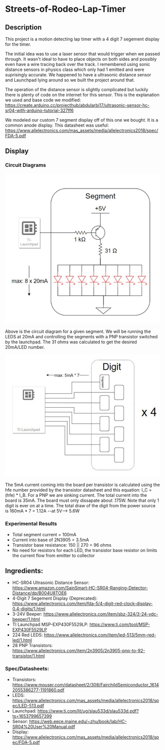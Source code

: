 # Streets-of-Rodeo-Lap-Timer

## Description  

This project is a motion detecting lap timer with a 4 digit 7 segement display for the timer. 

The initial idea was to use a laser sensor that would trigger when we passed through. It wasn't ideal to have to place objects on both sides and possibly even have a wire tracing back over the track. I remembered using sonic distance sensors in physics class which only had 1 emitted and were suprisingly accurate. We happened to have a ultrasonic distance sensor and Launchpad lying around so we built the project around that. 

The operation of the distance sensor is slightly complicated but luckily there is plenty of code on the internet for this sensor. This is the explanation we used and base code we modified: https://create.arduino.cc/projecthub/abdularbi17/ultrasonic-sensor-hc-sr04-with-arduino-tutorial-327ff6

We modeled our custom 7 segment display off of this one we bought. It is a common anode display. This datasheet was useful: https://www.allelectronics.com/mas_assets/media/allelectronics2018/spec/FDA-5.pdf

## Display

### Circuit Diagrams
  
![Segment Diagram](Segment-Cir-Diagram.JPG)  

Above is the circuit diagram for a given segment. We will be running the LEDS at 20mA and controlling the segments with a PNP transistor switched by the launchpad. The 31 ohms was calculated to get the desired 20mA/LED number.

![Digit Diagram](Digit-Cir-Diagram.JPG)   

The 5mA current coming into the board per transistor is calculated using the hfe number provided by the transistor datasheet and this equation: I_C = (hfe) * I_B. For a PNP we are sinking current. The total current into the board is 35mA. The board must only dissapate about .175W. Note that only 1 digit is ever on at a time. The total draw of the digit from the power source is 160mA * 7 = 1.12A --at 5V--> 5.6W 
  
### Experimental Results

- Total segment current = 100mA  
- Current into base of 2N3905 = 3.5mA  
- Transistor base resistance: 150 || 270 = 96 ohms  
- No need for resistors for each LED, the transistor base resistor on limits the current flow from emitter to collector

## Ingredients:  

- HC-SR04 Ultrasonic Distance Sensor: https://www.amazon.com/SainSmart-HC-SR04-Ranging-Detector-Distance/dp/B004U8TOE6 
- 4-Digit 7 Segement Display (Deprecated): https://www.allelectronics.com/item/fda-5/4-digit-red-clock-display-0.4-digits/1.html  
- 3-24V Beeper: https://www.allelectronics.com/item/sbz-324/3-24-vdc-beeper/1.html  
- TI Launchpad MSP-EXP430F5529LP: https://www.ti.com/tool/MSP-EXP430F5529LP
- 224 Red LEDS: https://www.allelectronics.com/item/led-513/5mm-red-led/1.html
- 28 PNP Transistors: https://www.allelectronics.com/item/2n3905/2n3905-pnp-to-92-transistor/1.html

### Spec/Datasheets:  

- Transistors: https://www.mouser.com/datasheet/2/308/FairchildSemiconductor_16142055386277-1191860.pdf
- LEDS: https://www.allelectronics.com/mas_assets/media/allelectronics2018/spec/LED-513.pdf
- Launchpad: https://www.ti.com/lit/ug/slau533d/slau533d.pdf?ts=1653799657399
- Sensor: https://web.eece.maine.edu/~zhu/book/lab/HC-SR04%20User%20Manual.pdf
- Display: https://www.allelectronics.com/mas_assets/media/allelectronics2018/spec/FDA-5.pdf
